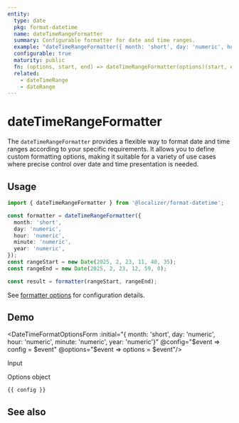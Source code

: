 ```yaml
---
entity:
  type: date
  pkg: format-datetime
  name: dateTimeRangeFormatter
  summary: Configurable formatter for date and time ranges.
  example: "dateTimeRangeFormatter({ month: 'short', day: 'numeric', hour: 'numeric', minute: 'numeric', year: 'numeric'})(new Date(2025, 2, 23, 11, 40, 35), new Date(2025,2,23,11,59,0))"
  configurable: true
  maturity: public
  fn: (options, start, end) => dateTimeRangeFormatter(options)(start, end)
  related:
    - dateTimeRange
    - dateRange
---
```


# dateTimeRangeFormatter <Package name="format-datetime"/>

The `dateTimeRangeFormatter` provides a flexible way to format date and time ranges according to your specific requirements. It allows you to define custom formatting options, making it suitable for a variety of use cases where precise control over date and time presentation is needed.

## Usage

```typescript twoslash
import { dateTimeRangeFormatter } from '@localizer/format-datetime';

const formatter = dateTimeRangeFormatter({
  month: 'short',
  day: 'numeric',
  hour: 'numeric',
  minute: 'numeric',
  year: 'numeric',
});
const rangeStart = new Date(2025, 2, 23, 11, 40, 35);
const rangeEnd = new Date(2025, 2, 23, 12, 59, 0);

const result = formatter(rangeStart, rangeEnd);
```

See [formatter options](./options/index.md) for configuration details.

## Demo

<script setup>
  import { ref } from 'vue';
  import { NFormItem } from 'naive-ui/es/form';
  import { NDivider } from 'naive-ui/es/divider';
  import { NDatePicker } from 'naive-ui/es/date-picker';
  import DateTimeFormatOptionsForm from './DateTimeFormatOptionsForm.vue';

  const start = ref(1742722835000);
  const end = ref(1742723940000);
  const config = ref();
  const options = ref({});
</script>

<EntityDemo :args="[options, start, end]">

<DateTimeFormatOptionsForm :initial="{ month: 'short', day: 'numeric', hour: 'numeric', minute: 'numeric', year: 'numeric'}" @config="$event => config = $event" @options="$event => options = $event"/>

<NDivider title-placement="left">Input</NDivider>
<NFormItem label="Range start">
<NDatePicker v-model:value="start" type="datetime" />
</NFormItem>
<NFormItem label="Range end">
<NDatePicker v-model:value="end" type="datetime" />
</NFormItem>

<NDivider title-placement="left">Options object</NDivider>

```-vue
{{ config }}
```

</EntityDemo>

## See also

<Entities />
